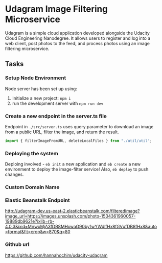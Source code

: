 # Udagram Image Filtering Microservice

Udagram is a simple cloud application developed alongside the Udacity Cloud Engineering Nanodegree. It allows users to register and log into a web client, post photos to the feed, and process photos using an image filtering microservice.

## Tasks

### Setup Node Environment

Node server has been set up using:

1. Initialize a new project: `npm i`
2. run the development server with `npm run dev`

### Create a new endpoint in the server.ts file

Endpoint in `./src/server.ts` uses query parameter to download an image from a public URL, filter the image, and return the result.

```typescript
import { filterImageFromURL, deleteLocalFiles } from "./util/util";
```

### Deploying the system

Deploing involved - `eb init` a new application and `eb create` a new environment to deploy the image-filter service! Also, `eb deploy` to push changes.

### Custom Domain Name

### Elastic Beanstalk Endpoint

http://udagram-dev.us-east-2.elasticbeanstalk.com/filteredimage?image_url=https://images.unsplash.com/photo-1534361960057-19889db9621e?ixlib=rb-4.0.3&ixid=MnwxMjA3fDB8MHxwaG90by1wYWdlfHx8fGVufDB8fHx8&auto=format&fit=crop&w=870&q=80

### Github url

https://github.com/hannahochim/udacity-udagram
